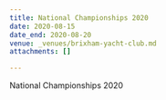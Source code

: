 ```yaml
---
title: National Championships 2020
date: 2020-08-15
date_end: 2020-08-20
venue: _venues/brixham-yacht-club.md
attachments: []

---
```

National Championships 2020